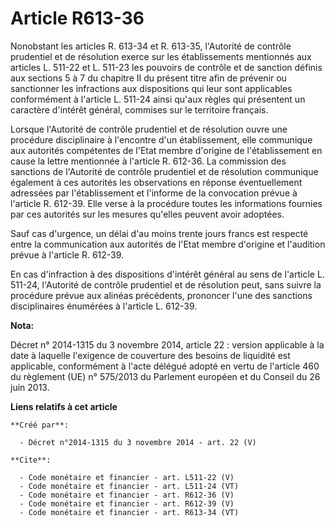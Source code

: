 # Article R613-36

Nonobstant les articles R. 613-34 et R. 613-35, l'Autorité de contrôle prudentiel et de résolution exerce sur les
établissements mentionnés aux articles L. 511-22 et L. 511-23 les pouvoirs de contrôle et de sanction définis aux sections 5
à 7 du chapitre II du présent titre afin de prévenir ou sanctionner les infractions aux dispositions qui leur sont
applicables conformément à l'article L. 511-24 ainsi qu'aux règles qui présentent un caractère d'intérêt général, commises
sur le territoire français. 

Lorsque l'Autorité de contrôle prudentiel et de résolution ouvre une procédure disciplinaire à l'encontre d'un établissement,
elle communique aux autorités compétentes de l'Etat membre d'origine de l'établissement en cause la lettre mentionnée à
l'article R. 612-36. La commission des sanctions de l'Autorité de contrôle prudentiel et de résolution communique également à
ces autorités les observations en réponse éventuellement adressées par l'établissement et l'informe de la convocation prévue
à l'article R. 612-39. Elle verse à la procédure toutes les informations fournies par ces autorités sur les mesures qu'elles
peuvent avoir adoptées. 

Sauf cas d'urgence, un délai d'au moins trente jours francs est respecté entre la communication aux autorités de l'Etat
membre d'origine et l'audition prévue à l'article R. 612-39. 

En cas d'infraction à des dispositions d'intérêt général au sens de l'article L. 511-24, l'Autorité de contrôle prudentiel et
de résolution peut, sans suivre la procédure prévue aux alinéas précédents, prononcer l'une des sanctions disciplinaires
énumérées à l'article L. 612-39.

**Nota:**

Décret n° 2014-1315 du 3 novembre 2014, article 22 : version applicable à la date à laquelle l'exigence de couverture des
besoins de liquidité est applicable, conformément à l'acte délégué adopté en vertu de l'article 460 du règlement (UE) n°
575/2013 du Parlement européen et du Conseil du 26 juin 2013.

**Liens relatifs à cet article**

	**Créé par**:

	  - Décret n°2014-1315 du 3 novembre 2014 - art. 22 (V)

	**Cite**:

	  - Code monétaire et financier - art. L511-22 (V)
	  - Code monétaire et financier - art. L511-24 (VT)
	  - Code monétaire et financier - art. R612-36 (V)
	  - Code monétaire et financier - art. R612-39 (V)
	  - Code monétaire et financier - art. R613-34 (VT)
